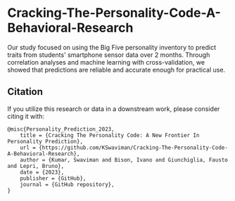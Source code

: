 # Cracking-The-Personality-Code-A-Behavioral-Research
 Our study focused on using the Big Five personality inventory to predict traits from students' smartphone sensor data over 2 months. Through correlation analyses and machine learning with cross-validation, we showed that predictions are reliable and accurate enough for practical use.

## Citation

If you utilize this research or data in a downstream work, please consider citing it with:
```
@misc{Personality_Prediction_2023,
	title = {Cracking The Personality Code: A New Frontier In Personality Prediction},
	url = {https://github.com/KSwaviman/Cracking-The-Personality-Code-A-Behavioral-Research},
	author = {Kumar, Swaviman and Bison, Ivano and Giunchiglia, Fausto and Lepri, Bruno},
	date = {2023},
	publisher = {GitHub},
  	journal = {GitHub repository},
}
```
